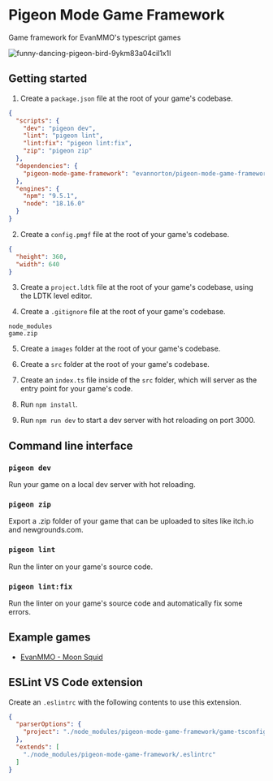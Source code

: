 # Pigeon Mode Game Framework
Game framework for EvanMMO's typescript games

![funny-dancing-pigeon-bird-9ykm83a04cil1x1l](https://github.com/evannorton/pigeon-mode-game-framework/assets/35230033/3af48e87-34b8-4d1c-8af4-a7d5dbc1ce35)

## Getting started
1. Create a `package.json` file at the root of your game's codebase.
```json
{
  "scripts": {
    "dev": "pigeon dev",
    "lint": "pigeon lint",
    "lint:fix": "pigeon lint:fix",
    "zip": "pigeon zip"
  },
  "dependencies": {
    "pigeon-mode-game-framework": "evannorton/pigeon-mode-game-framework"
  },
  "engines": {
    "npm": "9.5.1",
    "node": "18.16.0"
  }
}
```

2. Create a `config.pmgf` file at the root of your game's codebase.
```json
{
  "height": 360,
  "width": 640
}
```

3. Create a `project.ldtk` file at the root of your game's codebase, using the LDTK level editor.

4. Create a `.gitignore` file at the root of your game's codebase.
```
node_modules
game.zip
```

5. Create a `images` folder at the root of your game's codebase.

6. Create a `src` folder at the root of your game's codebase.

7. Create an `index.ts` file inside of the `src` folder, which will server as the entry point for your game's code.

8. Run `npm install`.

9. Run `npm run dev` to start a dev server with hot reloading on port 3000.

## Command line interface

### `pigeon dev`
Run your game on a local dev server with hot reloading.
### `pigeon zip`
Export a .zip folder of your game that can be uploaded to sites like itch.io and newgrounds.com.
### `pigeon lint`
Run the linter on your game's source code.
### `pigeon lint:fix`
Run the linter on your game's source code and automatically fix some errors.

## Example games
- [EvanMMO - Moon Squid](https://github.com/evannorton/Moon-Squid)

## ESLint VS Code extension
Create an `.eslintrc` with the following contents to use this extension. 
```json
{
  "parserOptions": {
    "project": "./node_modules/pigeon-mode-game-framework/game-tsconfig.json"
  },
  "extends": [
    "./node_modules/pigeon-mode-game-framework/.eslintrc"
  ]
}
```
